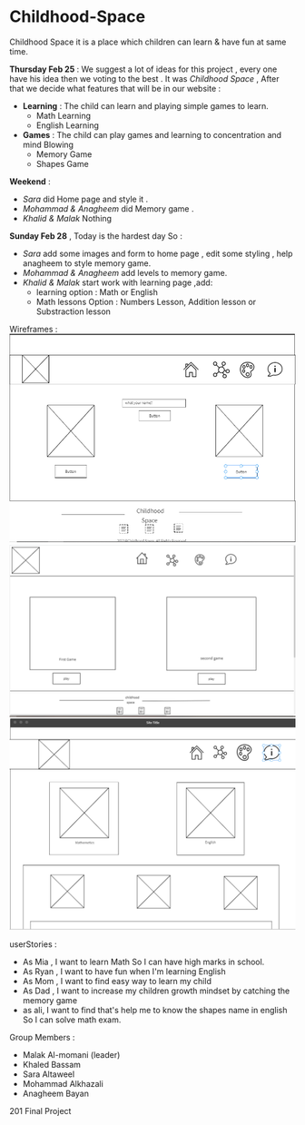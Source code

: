 # Childhood-Space


Childhood Space it is a place which children can learn & have fun at same time.

**Thursday Feb 25** : We suggest a lot of ideas for this project , every one have his idea then we voting to the best . It was *Childhood Space* , After that we decide what features that will be in our website : 
- **Learning** : The child can learn and playing simple games to learn.
  - Math Learning
  - English Learning
- **Games** : The child can play games and learning to concentration and mind Blowing
  - Memory Game
  - Shapes Game

**Weekend** :
- *Sara* did Home page and style it .
- *Mohammad & Anagheem* did Memory game .
- *Khalid & Malak* Nothing

**Sunday Feb 28** , Today is the hardest day So :
- *Sara* add some images and form to home page , edit some styling , help anagheem to style memory game.
- *Mohammad & Anagheem* add levels to memory game.
- *Khalid & Malak* start work with learning page ,add:
  - learning option : Math or English
  - Math lessons Option : Numbers Lesson, Addition lesson or Substraction lesson
    

Wireframes :
![home_wireframe](img/home-wireframe.PNG)
![game_wireframe](img/game-wireframe.png)
![learning_wireframe](img/learning-wireframe.png)

userStories :
- As Mia , I want to learn Math So I can have high marks in school.
- As Ryan , I want to have fun when I'm learning English
- As Mom , I want to find easy way to learn my child
- As Dad , I want to increase my children growth mindset by catching the memory game
- as ali, I want to find that's help me to know the shapes name in english So I can solve math exam.


Group Members :
- Malak Al-momani (leader)
- Khaled Bassam
- Sara Altaweel 
- Mohammad Alkhazali
- Anagheem Bayan

201 Final Project
